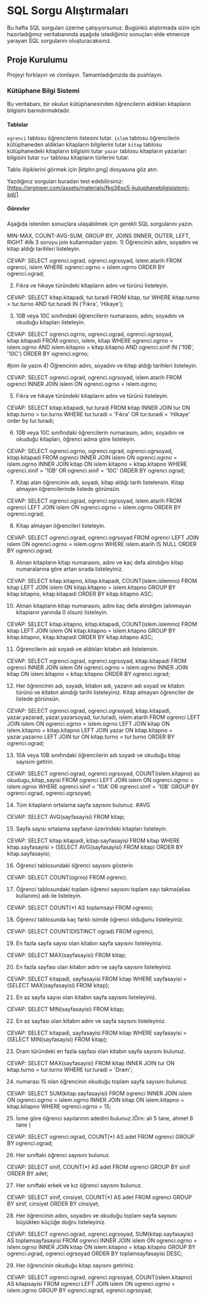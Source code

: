 # SQL Sorgu Alıştırmaları

Bu hafta SQL sorguları üzerine çalışıyorsunuz. Bugünkü alıştırmada sizin için hazırladığımız veritabanında aşağıda istediğimiz sonuçları elde etmenize yarayan SQL sorgularını oluşturacaksınız.

## Proje Kurulumu
Projeyi forklayın ve clonlayın. Tamamladığınızda da pushlayın.

### Kütüphane Bilgi Sistemi

Bu veritabanı, bir okulun kütüphanesinden öğrencilerin aldıkları kitapların bilgisini barındırmaktadır.

#### Tablolar 
`ogrenci` tablosu öğrencilerin listesini tutar.
`islem` tablosu öğrencilerin kütüphaneden aldıkları kitapların bilgilerini tutar
`kitap` tablosu kütüphanedeki kitapların bilgisini tutar
`yazar` tablosu kitapların yazarları bilgisini tutar
`tur` tablosu kitapların türlerini tutar.

Tablo ilişiklerini görmek için [ktphn.png] dosyasına göz atın.

Yazdığınız sorguları buradan test edebilirsiniz: [https://ergineer.com/assets/materials/fkg36so5-kutuphanebilgisistemi-sql/]


##### Görevler
Aşağıda istenilen sonuçlara ulaşabilmek için gerekli SQL sorgularını yazın. 


MIN-MAX, COUNT-AVG-SUM, GROUP BY, JOINS (INNER, OUTER, LEFT, RIGHT
	#ilk 3 soruyu join kullanmadan yazın.
	1) Öğrencinin adını, soyadını ve kitap aldığı tarihleri listeleyin.
	
 CEVAP: SELECT ogrenci.ograd, ogrenci.ogrsoyad, islem.atarih
       FROM ogrenci, islem
       WHERE ogrenci.ogrno = islem.ogrno 
       ORDER BY ogrenci.ograd;

2) Fıkra ve hikaye türündeki kitapların adını ve türünü listeleyin.

CEVAP: SELECT kitap.kitapadi, tur.turadi
       FROM kitap, tur
       WHERE kitap.turno = tur.turno 
       AND tur.turadi IN ('Fıkra', 'Hikaye');

3) 10B veya 10C sınıfındaki öğrencilerin numarasını, adını, soyadını ve okuduğu kitapları listeleyin.

CEVAP: SELECT ogrenci.ogrno, ogrenci.ograd, ogrenci.ogrsoyad, kitap.kitapadi
       FROM ogrenci, islem, kitap
       WHERE ogrenci.ogrno = islem.ogrno
       AND islem.kitapno = kitap.kitapno
       AND ogrenci.sinif IN ('10B', '10C')
       ORDER BY ogrenci.ogrno;

#join ile yazın
4) Öğrencinin adını, soyadını ve kitap aldığı tarihleri listeleyin.

CEVAP: SELECT ogrenci.ograd, ogrenci.ogrsoyad, islem.atarih
       FROM ogrenci
       INNER JOIN islem ON ogrenci.ogrno = islem.ogrno;

5) Fıkra ve hikaye türündeki kitapların adını ve türünü listeleyin.

CEVAP: SELECT kitap.kitapadi, tur.turadi
       FROM kitap
       INNER JOIN tur ON kitap.turno = tur.turno
       WHERE tur.turadi = 'Fıkra' OR tur.turadi = 'Hikaye' order by tur.turadi;

6) 10B veya 10C sınıfındaki öğrencilerin numarasını, adını, soyadını ve okuduğu kitapları, öğrenci adına göre listeleyin.

CEVAP:  SELECT ogrenci.ogrno, ogrenci.ograd, ogrenci.ogrsoyad, kitap.kitapadi
        FROM ogrenci
        INNER JOIN islem ON ogrenci.ogrno = islem.ogrno
        INNER JOIN kitap ON islem.kitapno = kitap.kitapno
        WHERE ogrenci.sinif = '10B' OR ogrenci.sinif = '10C'
        ORDER BY ogrenci.ograd;

7) Kitap alan öğrencinin adı, soyadı, kitap aldığı tarih listelensin. Kitap almayan öğrencilerinde listede görünsün.

CEVAP: SELECT ogrenci.ograd, ogrenci.ogrsoyad, islem.atarih
       FROM ogrenci
       LEFT JOIN islem ON ogrenci.ogrno = islem.ogrno
       ORDER BY ogrenci.ograd;

8) Kitap almayan öğrencileri listeleyin.

CEVAP: SELECT ogrenci.ograd, ogrenci.ogrsoyad
       FROM ogrenci
       LEFT JOIN islem ON ogrenci.ogrno = islem.ogrno
       WHERE islem.atarih IS NULL
       ORDER BY ogrenci.ograd;

9) Alınan kitapların kitap numarasını, adını ve kaç defa alındığını kitap numaralarına göre artan sırada listeleyiniz.

CEVAP: SELECT kitap.kitapno, kitap.kitapadi, 
       COUNT(islem.islemno) 
       FROM kitap
       LEFT JOIN islem ON kitap.kitapno = islem.kitapno
       GROUP BY kitap.kitapno, kitap.kitapadi
       ORDER BY kitap.kitapno ASC;

10) Alınan kitapların kitap numarasını, adını kaç defa alındığını (alınmayan kitapların yanında 0 olsun) listeleyin.

CEVAP: SELECT kitap.kitapno, kitap.kitapadi, 
       COUNT(islem.islemno) 
       FROM kitap
       LEFT JOIN islem ON kitap.kitapno = islem.kitapno
       GROUP BY kitap.kitapno, kitap.kitapadi
       ORDER BY kitap.kitapno ASC;

11) Öğrencilerin adı soyadı ve aldıkları kitabın adı listelensin.

CEVAP: SELECT ogrenci.ograd, ogrenci.ogrsoyad, kitap.kitapadi 
       FROM ogrenci
       INNER JOIN islem ON ogrenci.ogrno = islem.ogrno
       INNER JOIN kitap ON islem.kitapno = kitap.kitapno
       ORDER BY ogrenci.ograd;

12) Her öğrencinin adı, soyadı, kitabın adı, yazarın adı soyad ve kitabın türünü ve kitabın alındığı tarihi listeleyiniz. Kitap almayan öğrenciler de listede görünsün.

CEVAP: SELECT ogrenci.ograd, ogrenci.ogrsoyad, kitap.kitapadi, yazar.yazarad,   yazar.yazarsoyad, tur.turadi, islem.atarih
       FROM ogrenci
       LEFT JOIN islem ON ogrenci.ogrno = islem.ogrno
       LEFT JOIN kitap ON islem.kitapno = kitap.kitapno
       LEFT JOIN yazar ON kitap.kitapno = yazar.yazarno
       LEFT JOIN tur ON kitap.turno = tur.turno
       ORDER BY ogrenci.ograd;

13) 10A veya 10B sınıfındaki öğrencilerin adı soyadı ve okuduğu kitap sayısını getirin.

CEVAP: SELECT ogrenci.ograd, ogrenci.ogrsoyad, 
       COUNT(islem.kitapno) as okudugu_kitap_sayisi
       FROM ogrenci
       LEFT JOIN islem ON ogrenci.ogrno = islem.ogrno
       WHERE ogrenci.sinif = '10A' OR ogrenci.sinif = '10B'
       GROUP BY ogrenci.ograd, ogrenci.ogrsoyad;

14) Tüm kitapların ortalama sayfa sayısını bulunuz.
#AVG

CEVAP: SELECT AVG(sayfasayisi) FROM kitap;

15) Sayfa sayısı ortalama sayfanın üzerindeki kitapları listeleyin.

CEVAP: SELECT kitap.kitapadi, kitap.sayfasayisi 
       FROM kitap
       WHERE kitap.sayfasayisi > (SELECT AVG(sayfasayisi) FROM kitap) 
       ORDER BY kitap.sayfasayisi;

16) Öğrenci tablosundaki öğrenci sayısını gösterin

CEVAP: SELECT COUNT(ogrno) FROM ogrenci;

17) Öğrenci tablosundaki toplam öğrenci sayısını toplam sayı takma(alias kullanımı) adı ile listeleyin.

CEVAP: SELECT COUNT(*) AS toplamsayi FROM ogrenci;

18) Öğrenci tablosunda kaç farklı isimde öğrenci olduğunu listeleyiniz.

CEVAP: SELECT COUNT(DISTINCT ograd) FROM ogrenci;

19) En fazla sayfa sayısı olan kitabın sayfa sayısını listeleyiniz.

CEVAP: SELECT MAX(sayfasayisi) FROM kitap;

20) En fazla sayfası olan kitabın adını ve sayfa sayısını listeleyiniz.

CEVAP: SELECT kitapadi, sayfasayisi FROM kitap
       WHERE sayfasayisi = (SELECT MAX(sayfasayisi) FROM kitap);

21) En az sayfa sayısı olan kitabın sayfa sayısını listeleyiniz.

CEVAP: SELECT MIN(sayfasayisi) FROM kitap;

22) En az sayfası olan kitabın adını ve sayfa sayısını listeleyiniz.

CEVAP: SELECT kitapadi, sayfasayisi FROM kitap
       WHERE sayfasayisi = (SELECT MIN(sayfasayisi) FROM kitap);

23) Dram türündeki en fazla sayfası olan kitabın sayfa sayısını bulunuz.

CEVAP: SELECT MAX(sayfasayisi)
       FROM kitap
       INNER JOIN tur ON kitap.turno = tur.turno
       WHERE tur.turadi = 'Dram';

24) numarası 15 olan öğrencinin okuduğu toplam sayfa sayısını bulunuz.

CEVAP: SELECT SUM(kitap.sayfasayisi) 
       FROM ogrenci
       INNER JOIN islem ON ogrenci.ogrno = islem.ogrno
       INNER JOIN kitap ON islem.kitapno = kitap.kitapno
       WHERE ogrenci.ogrno = 15;

25) İsme göre öğrenci sayılarının adedini bulunuz.(Örn: ali 5 tane, ahmet 8 tane )

CEVAP: SELECT ogrenci.ograd, COUNT(*) AS adet
       FROM ogrenci
       GROUP BY ogrenci.ograd;

26) Her sınıftaki öğrenci sayısını bulunuz.

CEVAP: SELECT sinif, COUNT(*) AS adet
       FROM ogrenci
       GROUP BY sinif
       ORDER BY adet;

27) Her sınıftaki erkek ve kız öğrenci sayısını bulunuz.

CEVAP: SELECT sinif, cinsiyet, COUNT(*) AS adet
       FROM ogrenci
       GROUP BY sinif, cinsiyet
       ORDER BY cinsiyet;


28) Her öğrencinin adını, soyadını ve okuduğu toplam sayfa sayısını büyükten küçüğe doğru listeleyiniz.

CEVAP: SELECT ogrenci.ograd, ogrenci.ogrsoyad, 
       SUM(kitap.sayfasayisi) AS toplamsayfasayisi
       FROM ogrenci
       INNER JOIN islem ON ogrenci.ogrno = islem.ogrno
       INNER JOIN kitap ON islem.kitapno = kitap.kitapno
       GROUP BY ogrenci.ograd, ogrenci.ogrsoyad 
       ORDER BY toplamsayfasayisi DESC;

29) Her öğrencinin okuduğu kitap sayısını getiriniz.

CEVAP: SELECT ogrenci.ograd, ogrenci.ogrsoyad, 
       COUNT(islem.kitapno) AS kitapsayisi
       FROM ogrenci
       LEFT JOIN islem ON ogrenci.ogrno = islem.ogrno
       GROUP BY ogrenci.ograd, ogrenci.ogrsoyad;